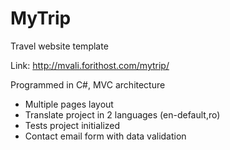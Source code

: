 # MyTrip
Travel website template

Link: http://mvali.forithost.com/mytrip/

Programmed in C#, MVC architecture
- Multiple pages layout
- Translate project in 2 languages (en-default,ro)
- Tests project initialized
- Contact email form with data validation
